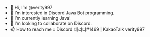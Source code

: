 - 👋 Hi, I’m @verity997
- 👀 I’m interested in Discord Java Bot programming.
- 🌱 I’m currently learning Java!
- 💞️ I’m looking to collaborate on Discord.
- 📫 How to reach me :: Discord 베리티#1469 | KakaoTalk verity997

<!---
verity997/verity997 is a ✨ special ✨ repository because its `README.md` (this file) appears on your GitHub profile.
You can click the Preview link to take a look at your changes.
--->
